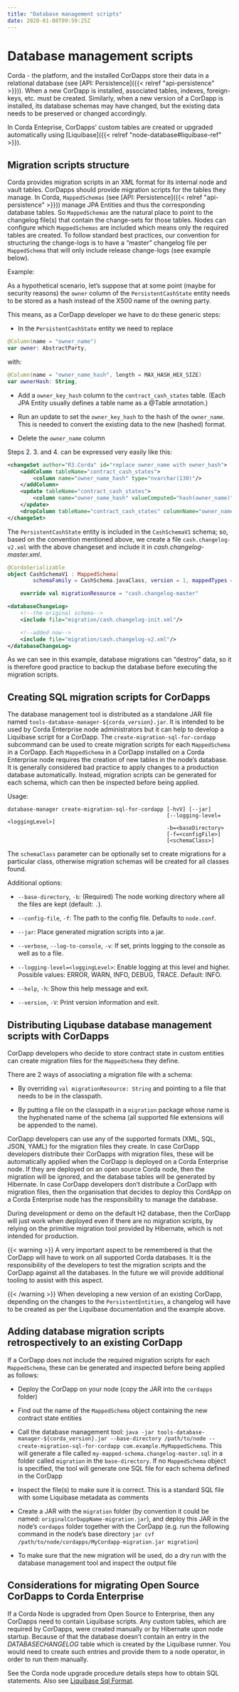 ```yaml
---
title: "Database management scripts"
date: 2020-01-08T09:59:25Z
---
```




# Database management scripts
Corda - the platform, and the installed CorDapps store their data in a relational database (see [API: Persistence]({{< relref "api-persistence" >}})).
            When a new CorDapp is installed, associated tables, indexes, foreign-keys, etc. must be created.
            Similarly, when a new version of a CorDapp is installed, its database schemas may have changed,
            but the existing data needs to be preserved or changed accordingly.

In Corda Enteprise, CorDapps’ custom tables are created or upgraded automatically using [Liquibase]({{< relref "node-database#liquibase-ref" >}}).


## Migration scripts structure
Corda provides migration scripts in an XML format for its internal node and vault tables. CorDapps should provide
                migration scripts for the tables they manage. In Corda, `MappedSchemas` (see [API: Persistence]({{< relref "api-persistence" >}})) manage JPA
                Entities and thus the corresponding database tables. So `MappedSchemas` are the natural place to point to the
                changelog file(s) that contain the change-sets for those tables. Nodes can configure which `MappedSchemas` are included
                which means only the required tables are created. To follow standard best practices, our convention for structuring the
                change-logs is to have a “master” changelog file per `MappedSchema` that will only include release change-logs (see example below).

Example:

As a hypothetical scenario, let’s suppose that at some point (maybe for security reasons) the `owner` column of the
                `PersistentCashState` entity needs to be stored as a hash instead of the X500 name of the owning party.

This means, as a CorDapp developer we have to do these generic steps:


* In the `PersistentCashState` entity we need to replace


```kotlin
@Column(name = "owner_name")
var owner: AbstractParty,
```
with:

```kotlin
@Column(name = "owner_name_hash", length = MAX_HASH_HEX_SIZE)
var ownerHash: String,
```

* Add a `owner_key_hash` column to the `contract_cash_states` table. (Each JPA Entity usually defines a table name as a @Table annotation.)


* Run an update to set the `owner_key_hash` to the hash of the `owner_name`. This is needed to convert the existing data to the new (hashed) format.


* Delete the `owner_name` column


Steps 2. 3. and 4. can be expressed very easily like this:

```xml
<changeSet author="R3.Corda" id="replace owner_name with owner_hash">
    <addColumn tableName="contract_cash_states">
        <column name="owner_name_hash" type="nvarchar(130)"/>
    </addColumn>
    <update tableName="contract_cash_states">
        <column name="owner_name_hash" valueComputed="hash(owner_name)"/>
    </update>
    <dropColumn tableName="contract_cash_states" columnName="owner_name"/>
</changeSet>
```
The `PersistentCashState` entity is included in the `CashSchemaV1` schema; so, based on the convention mentioned above,
                we create a file `cash.changelog-v2.xml` with the above changeset and include it in *cash.changelog-master.xml*.

```kotlin
@CordaSerializable
object CashSchemaV1 : MappedSchema(
        schemaFamily = CashSchema.javaClass, version = 1, mappedTypes = listOf(PersistentCashState::class.java)) {

    override val migrationResource = "cash.changelog-master"
```
```xml
<databaseChangeLog>
    <!--the original schema-->
    <include file="migration/cash.changelog-init.xml"/>

    <!--added now-->
    <include file="migration/cash.changelog-v2.xml"/>
</databaseChangeLog>
```
As we can see in this example, database migrations can “destroy” data, so it is therefore good practice to backup the
                database before executing the migration scripts.


## Creating SQL migration scripts for CorDapps
The database management tool is distributed as a standalone JAR file named `tools-database-manager-${corda_version}.jar`.
                It is intended to be used by Corda Enterprise node administrators but it can help to develop a Liquibase script for a CorDapp.
                The `create-migration-sql-for-cordapp` subcommand can be used to create migration scripts for each `MappedSchema` in
                a CorDapp. Each `MappedSchema` in a CorDapp installed on a Corda Enterprise node requires the creation of new tables
                in the node’s database. It is generally considered bad practice to apply changes to a production database automatically.
                Instead, migration scripts can be generated for each schema, which can then be inspected before being applied.

Usage:

```shell
database-manager create-migration-sql-for-cordapp [-hvV] [--jar]
                                                  [--logging-level=<loggingLevel>]
                                                  -b=<baseDirectory>
                                                  [-f=<configFile>]
                                                  [<schemaClass>]
```
The `schemaClass` parameter can be optionally set to create migrations for a particular class, otherwise migration
                schemas will be created for all classes found.

Additional options:


* `--base-directory`, `-b`: (Required) The node working directory where all the files are kept (default: `.`).


* `--config-file`, `-f`: The path to the config file. Defaults to `node.conf`.


* `--jar`: Place generated migration scripts into a jar.


* `--verbose`, `--log-to-console`, `-v`: If set, prints logging to the console as well as to a file.


* `--logging-level=<loggingLevel>`: Enable logging at this level and higher. Possible values: ERROR, WARN, INFO, DEBUG, TRACE. Default: INFO.


* `--help`, `-h`: Show this help message and exit.


* `--version`, `-V`: Print version information and exit.



## Distributing Liqubase database management scripts with CorDapps
CorDapp developers who decide to store contract state in custom entities can create migration files for the `MappedSchema` they define.

There are 2 ways of associating a migration file with a schema:


* By overriding `val migrationResource: String` and pointing to a file that needs to be in the classpath.


* By putting a file on the classpath in a `migration` package whose name is the hyphenated name of the schema (all supported file extensions will be appended to the name).


CorDapp developers can use any of the supported formats (XML, SQL, JSON, YAML) for the migration files they create. In
                case CorDapp developers distribute their CorDapps with migration files, these will be automatically applied when the
                CorDapp is deployed on a Corda Enterprise node. If they are deployed on an open source Corda node, then the
                migration will be ignored, and the database tables will be generated by Hibernate. In case CorDapp developers don’t
                distribute a CorDapp with migration files, then the organisation that decides to deploy this CordApp on a Corda
                Enterprise node has the responsibility to manage the database.

During development or demo on the default H2 database, then the CorDapp will just work when deployed even if there are
                no migration scripts, by relying on the primitive migration tool provided by Hibernate, which is not intended for
                production.


{{< warning >}}
A very important aspect to be remembered is that the CorDapp will have to work on all supported Corda databases.
                    It is the responsibility of the developers to test the migration scripts and the CorDapp against all the databases.
                    In the future we will provide additional tooling to assist with this aspect.


{{< /warning >}}
When developing a new version of an existing CorDapp, depending on the changes to the `PersistentEntities`, a
                changelog will have to be created as per the Liquibase documentation and the example above.


## Adding database migration scripts retrospectively to an existing CorDapp
If a CorDapp does not include the required migration scripts for each `MappedSchema`, these can be generated and inspected before
                being applied as follows:


* Deploy the CorDapp on your node (copy the JAR into the `cordapps` folder)


* Find out the name of the `MappedSchema` object containing the new contract state entities


* Call the database management tool: `java -jar tools-database-manager-${corda_version}.jar --base-directory /path/to/node --create-migration-sql-for-cordapp com.example.MyMappedSchema`.
                        This will generate a file called `my-mapped-schema.changelog-master.sql` in a folder called `migration` in the `base-directory`.
                        If no `MappedSchema` object is specified, the tool will generate one SQL file for each schema defined in the CorDapp


* Inspect the file(s) to make sure it is correct. This is a standard SQL file with some Liquibase metadata as comments


* Create a JAR with the `migration` folder (by convention it could be named: `originalCorDappName-migration.jar`),
                        and deploy this JAR in the node’s `cordapps` folder together with the CorDapp (e.g. run the following command in the node’s base directory
                        `jar cvf /path/to/node/cordapps/MyCordapp-migration.jar migration`)


* To make sure that the new migration will be used, do a dry run with the database management tool and inspect the output file



## Considerations for migrating Open Source CorDapps to Corda Enterprise
If a Corda Node is upgraded from Open Source to Enterprise, then any CorDapps need to contain Liquibase scripts.
                Any custom tables, which are required by CorDapps, were created manually or by Hibernate upon node startup.
                Because of that the database doesn’t contain an entry in the *DATABASECHANGELOG* table which is created by the Liquibase runner.
                You would need to create such entries and provide them to a node operator, in order to run them manually.

See the Corda node upgrade procedure details steps how to obtain SQL statements.
                Also see  [Liquibase Sql Format](http://www.liquibase.org/documentation/sql_format.html).


